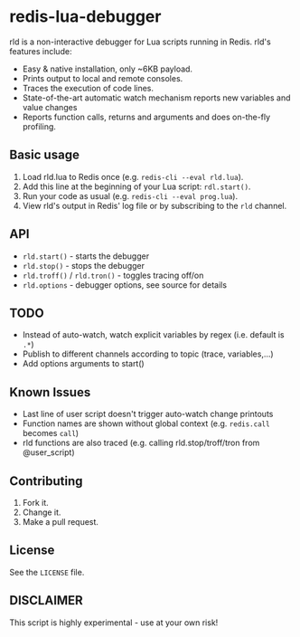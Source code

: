 redis-lua-debugger
==================
rld is a non-interactive debugger for Lua scripts running in Redis. rld's features include:
- Easy & native installation, only ~6KB payload.
- Prints output to local and remote consoles.
- Traces the execution of code lines.
- State-of-the-art automatic watch mechanism reports new variables and value changes
- Reports function calls, returns and arguments and does on-the-fly profiling.

Basic usage
-----------
 1. Load rld.lua to Redis once (e.g. `redis-cli --eval rld.lua`).
 2. Add this line at the beginning of your Lua script: `rdl.start()`.
 3. Run your code as usual (e.g. `redis-cli --eval prog.lua`).
 4. View rld's output in Redis' log file or by subscribing to the `rld` channel.

API
---
- `rld.start()` - starts the debugger
- `rld.stop()` - stops the debugger
- `rld.troff()` / `rld.tron()` - toggles tracing off/on
- `rld.options` - debugger options, see source for details

TODO
----
- Instead of auto-watch, watch explicit variables by regex (i.e. default is `.*`)
- Publish to different channels according to topic (trace, variables,...)
- Add options arguments to start()

Known Issues
------------
- Last line of user script doesn't trigger auto-watch change printouts
- Function names are shown without global context (e.g. `redis.call` becomes `call`)
- rld functions are also traced (e.g. calling rld.stop/troff/tron from @user_script)

Contributing
------------
 1. Fork it.
 2. Change it.
 3. Make a pull request.
 
License
-------
See the `LICENSE` file.

DISCLAIMER
----------
This script is highly experimental - use at your own risk!
